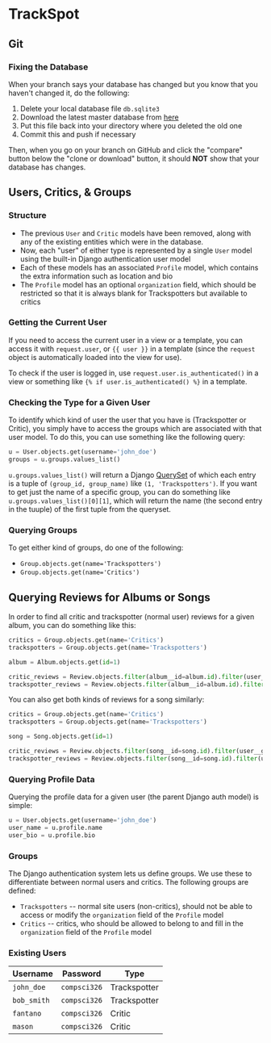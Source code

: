 # TrackSpot

## Git
### Fixing the Database
When your branch says your database has changed but you know that you haven't changed it, do the following:
1. Delete your local database file `db.sqlite3`
2. Download the latest master database from [here](https://github.com/jswny/trackspot/raw/master/db.sqlite3)
3. Put this file back into your directory where you deleted the old one
4. Commit this and push if necessary

Then, when you go on your branch on GitHub and click the "compare" button below the "clone or download" button, it should **NOT** show that your database has changes.

## Users, Critics, & Groups
### Structure
- The previous `User` and `Critic` models have been removed, along with any of the existing entities which were in the database.
- Now, each "user" of either type is represented by a single `User` model using the built-in Django authentication user model
- Each of these models has an associated `Profile` model, which contains the extra information such as location and bio
- The `Profile` model has an optional `organization` field, which should be restricted so that it is always blank for Trackspotters but available to critics

### Getting the Current User
If you need to access the current user in a view or a template, you can access it with `request.user`, or `{{ user }}` in a template (since the `request` object is automatically loaded into the view for use).

To check if the user is logged in, use `request.user.is_authenticated()` in a view or something like `{% if user.is_authenticated() %}` in a template.

### Checking the Type for a Given User
To identify which kind of user the user that you have is (Trackspotter or Critic), you simply have to access the groups which are associated with that user model. To do this, you can use something like the following query:
```python
u = User.objects.get(username='john_doe')
groups = u.groups.values_list()
```
`u.groups.values_list()` will return a Django [QuerySet](https://docs.djangoproject.com/en/2.0/ref/models/querysets/) of which each entry is a tuple of `(group_id, group_name)` like `(1, 'Trackspotters')`. If you want to get just the name of a specific group, you can do something like `u.groups.values_list()[0][1]`, which will return the name (the second entry in the tuuple) of the first tuple from the queryset.

### Querying Groups
To get either kind of groups, do one of the following:
* `Group.objects.get(name='Trackspotters')`
* `Group.objects.get(name='Critics')`

## Querying Reviews for Albums or Songs
In order to find all critic and trackspotter (normal user) reviews for a given album, you can do something like this:
```python
critics = Group.objects.get(name='Critics')
trackspotters = Group.objects.get(name='Trackspotters')

album = Album.objects.get(id=1)

critic_reviews = Review.objects.filter(album__id=album.id).filter(user__groups=trackspotters)
trackspotter_reviews = Review.objects.filter(album__id=album.id).filter(user__groups=critics)
```

You can also get both kinds of reviews for a song similarly:
```python
critics = Group.objects.get(name='Critics')
trackspotters = Group.objects.get(name='Trackspotters')

song = Song.objects.get(id=1)

critic_reviews = Review.objects.filter(song__id=song.id).filter(user__groups=trackspotters)
trackspotter_reviews = Review.objects.filter(song__id=song.id).filter(user__groups=critics)
```

### Querying Profile Data
Querying the profile data for a given user (the parent Django auth model) is simple:
```python
u = User.objects.get(username='john_doe')
user_name = u.profile.name
user_bio = u.profile.bio
```

### Groups
The Django authentication system lets us define groups. We use these to differentiate between normal users and critics.
The following groups are defined:
* `Trackspotters` -- normal site users (non-critics), should not be able to access or modify the `organization` field of the `Profile` model
* `Critics` -- critics, who should be allowed to belong to and fill in the `organization` field of the `Profile` model

### Existing Users
| Username | Password | Type |
| -------- | -------- | ---- |
| `john_doe` | `compsci326` | Trackspotter |
| `bob_smith` | `compsci326` | Trackspotter |
| `fantano` | `compsci326` | Critic |
| `mason` | `compsci326` | Critic |